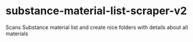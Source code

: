 # substance-material-list-scraper-v2
Scans Substance material list and create nice folders with details about all materials
